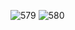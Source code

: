 ![579](https://github.com/skygitIG/Projects/assets/117715724/e0193bbf-e695-41df-831c-977fdc10ec4b)
![580](https://github.com/skygitIG/Projects/assets/117715724/d2f82965-fbf2-41fa-8ca4-59beddb522f8)
